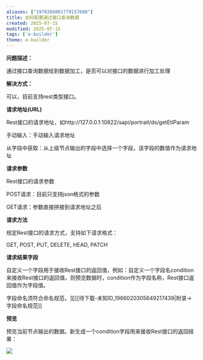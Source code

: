 ```yaml
---
aliases: ["1970260801779157600"]
title: 如何配置通过接口查询数据
created: 2025-07-15
modified: 2025-07-15
tags: ['e-builder']
theme: e-builder
---
```


**问题描述：**

通过接口查询数据给到数据加工，是否可以对接口的数据进行加工处理

**解决方式：**

可以，目前支持rest类型接口。

**请求地址(URL)**

Rest接口的请求地址，如http://127.0.0.1:10822/sapi/portrait/ds/getEtlParam

手动输入：手动输入请求地址

从字段中获取：从上级节点输出的字段中选择一个字段，该字段的数值作为请求地址

**请求参数**

Rest接口的请求参数

POST请求：目前只支持json格式的参数

GET请求：参数直接拼接到请求地址之后

**请求方法**

规定Rest接口的请求方式，支持如下请求格式：

GET, POST, PUT, DELETE, HEAD, PATCH

**请求结果字段**

自定义一个字段用于接收Rest接口的返回值，例如：自定义一个字段名condition来接收Rest接口的返回值，则预览数据时，condition作为字段名称，Rest接口返回值作为字段值。

字段命名须符合命名规范，见[[待下载-未知ID_1966020305649217439|附录->字段命名规范]]

**预览**

预览当前节点输出的数据。新生成一个condition字段用来接收Rest接口的返回结果：

![](https://myhelpdoc.oss-cn-heyuan.aliyuncs.com/mdimages/1a42ee091552bb147381601bda1d8745.jpg)